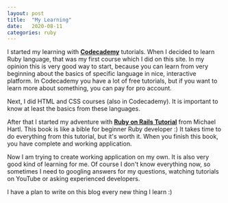 ```yaml
---
layout: post
title:  "My Learning"
date:   2020-08-11
categories: ruby
---
```

I started my learning with <b>[Codecademy][codecademy]</b> tutorials. When I decided to learn Ruby language, that was my first course which I did on this site. In my opinion this is very good way to start, because you can learn from very beginning about the basics of specific language in nice, interactive platform. In Codecademy you have a lot of free tutorials, but if you want to learn more about something, you can pay for pro account.

Next, I did HTML and CSS courses (also in Codecademy). It is important to know at least the basics from these languages.

After that I started my adventure with <b>[Ruby on Rails Tutorial][ruby-on-rails-tutorial]</b> from Michael Hartl. This book is like a bible for beginner Ruby developer :) It takes time to do everything from this tutorial, but it's worth it. When you finish this book, you have complete and working application.

Now I am trying to create working application on my own. It is also very good kind of learning for me. Of course I don't know everything now, so sometimes I need to googling answers for my questions, watching tutorials on YouTube or asking experienced developers.

I have a plan to write on this blog every new thing I learn :)

[codecademy]: https://www.codecademy.com/
[ruby-on-rails-tutorial]: https://www.railstutorial.org/book